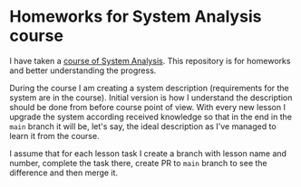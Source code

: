 # Homeworks for System Analysis course
I have taken a [course of System Analysis](https://education.borshev.com/system-analysis). This repository is for homeworks and better understanding the progress. 

During the course I am creating a system description (requirements for the system are in the course). Initial version is how I understand the description should be done from before course point of view. With every new lesson I upgrade the system according received knowledge so that in the end in the `main` branch it will be, let's say, the ideal description as I've managed to learn it from the course. 

I assume that for each lesson task I create a branch with lesson name and number, complete the task there, create PR to `main` branch to see the difference and then merge it.
